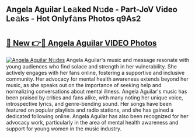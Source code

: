 ## Angela Aguilar Le𝚊ked N𝚞de - Part-JoV Video Le𝚊ks - Hot Onlyf𝚊ns Photos q9As2

# <h2><a href="http://ac48405.deff.icu/?id=Angela+Aguilar">🔗 New 👉🔴 Angela Aguilar VIDEO Photos</a></h2>

[![Angela Aguilar N𝚞des](https://i.imgur.com/rIISA9y.gif)](http://ac48405.deff.icu/?id=Angela+Aguilar)
Angela Aguilar's music and message resonate with young audiences who find solace and strength in her vulnerability. She actively engages with her fans online, fostering a supportive and inclusive community. Her advocacy for mental health awareness extends beyond her music, as she speaks out on the importance of seeking help and normalizing conversations about mental illness. Angela Aguilar's music has been praised by critics and fans alike, with many noting her unique voice, introspective lyrics, and genre-bending sound. Her songs have been featured on popular playlists and radio stations, and she has gained a dedicated following online. Angela Aguilar has also been recognized for her advocacy work, particularly in the area of mental health awareness and support for young women in the music industry.
